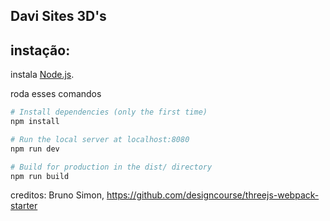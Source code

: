 ## Davi Sites 3D's


## instação:
instala [Node.js](https://nodejs.org/en/download/).

roda esses comandos

``` bash
# Install dependencies (only the first time)
npm install

# Run the local server at localhost:8080
npm run dev

# Build for production in the dist/ directory
npm run build
```
 creditos: Bruno Simon, https://github.com/designcourse/threejs-webpack-starter
